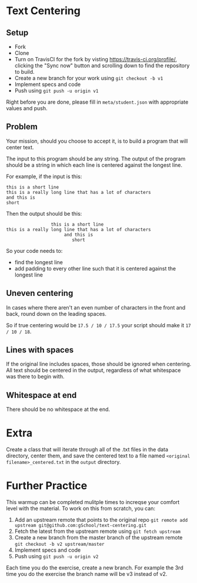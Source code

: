 # Text Centering

## Setup

* Fork
* Clone
* Turn on TravisCI for the fork by 
  visting https://travis-ci.org/profile/<github user name>, clicking the "Sync now" button
  and scrolling down to find the repository to build.
* Create a new branch for your work using `git checkout -b v1`
* Implement specs and code
* Push using `git push -u origin v1`

Right before you are done, please fill in `meta/student.json` with appropriate values and push.

## Problem

Your mission, should you choose to accept it, is to build a program that will center text.

The input to this program should be any string.  The output of the program should be a string in which each line is
 centered against the longest line.

For example, if the input is this:

```
this is a short line
this is a really long line that has a lot of characters
and this is
short
```

Then the output should be this:

```
                 this is a short line
this is a really long line that has a lot of characters
                      and this is
                         short
```

So your code needs to:

* find the longest line
* add padding to every other line such that it is centered against the longest line

## Uneven centering

In cases where there aren't an even number of characters in the front and back, round down on the leading spaces.

So if true centering would be `17.5 / 10 / 17.5` your script should make it `17 / 10 / 18`.

## Lines with spaces

If the original line includes spaces, those should be ignored when centering.  All text should be centered in the output,
regardless of what whitespace was there to begin with.

## Whitespace at end

There should be no whitespace at the end.

# Extra

Create a class that will iterate through all of the .txt files in the data directory, center them, and save the
centered text to a file named `<original filename>_centered.txt` in the `output` directory.

# Further Practice

This warmup can be completed mulitple times to increqse your comfort level with the material.
To work on this from scratch, you can:

1. Add an upstream remote that points to the original repo `git remote add upstream git@github.com:gSchool/text-centering.git`
1. Fetch the latest from the upstream remote using `git fetch upstream`
1. Create a new branch from the master branch of the upstream remote `git checkout -b v2 upstream/master`
1. Implement specs and code
1. Push using `git push -u origin v2`

Each time you do the exercise, create a new branch. For example the 3rd time you do the exercise the branch
name will be v3 instead of v2.
